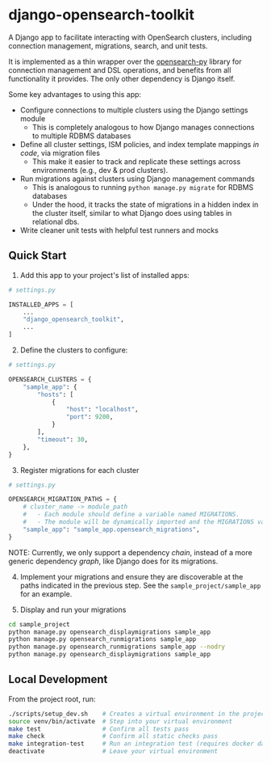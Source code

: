 # django-opensearch-toolkit

A Django app to facilitate interacting with OpenSearch clusters, including connection management, migrations, search, and unit tests.

It is implemented as a thin wrapper over the [opensearch-py](https://pypi.org/project/opensearch-py/) library for connection management and DSL operations, and benefits from all functionality it provides. The only other dependency is Django itself.

Some key advantages to using this app:

- Configure connections to multiple clusters using the Django settings module
    - This is completely analogous to how Django manages connections to multiple RDBMS databases
- Define all cluster settings, ISM policies, and index template mappings _in code_, via migration files
    - This make it easier to track and replicate these settings across environments (e.g., dev & prod clusters).
- Run migrations against clusters using Django management commands
    - This is analogous to running `python manage.py migrate` for RDBMS databases
    - Under the hood, it tracks the state of migrations in a hidden index in the cluster itself, similar to what Django does using tables in relational dbs.
- Write cleaner unit tests with helpful test runners and mocks

## Quick Start

1. Add this app to your project's list of installed apps:

```python
# settings.py

INSTALLED_APPS = [
    ...
    "django_opensearch_toolkit",
    ...
]
```

2. Define the clusters to configure:

```python
# settings.py

OPENSEARCH_CLUSTERS = {
    "sample_app": {
        "hosts": [
            {
                "host": "localhost",
                "port": 9200,
            }
        ],
        "timeout": 30,
    },
}
```

3. Register migrations for each cluster

```python
# settings.py

OPENSEARCH_MIGRATION_PATHS = {
    # cluster_name -> module_path
    #   - Each module should define a variable named MIGRATIONS.
    #   - The module will be dynamically imported and the MIGRATIONS variable will be used.
    "sample_app": "sample_app.opensearch_migrations",
}
```

NOTE: Currently, we only support a dependency _chain_, instead of a more generic dependency _graph_, like Django does for its migrations.

4. Implement your migrations and ensure they are discoverable at the paths indicated in the previous step. See the `sample_project/sample_app` for an example.

5. Display and run your migrations

```bash
cd sample_project
python manage.py opensearch_displaymigrations sample_app
python manage.py opensearch_runmigrations sample_app
python manage.py opensearch_runmigrations sample_app --nodry
python manage.py opensearch_displaymigrations sample_app
```

## Local Development

From the project root, run:

```bash
./scripts/setup_dev.sh    # Creates a virtual environment in the project directory & downloads all requirements
source venv/bin/activate  # Step into your virtual environment
make test                 # Confirm all tests pass
make check                # Confirm all static checks pass
make integration-test     # Run an integration test (requires docker daemon to be running)
deactivate                # Leave your virtual environment
```
